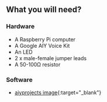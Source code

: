 ## What you will need?

### Hardware
- A Raspberry Pi computer
- A Google AIY Voice Kit
- An LED
- 2 x male-female jumper leads
- A 50-100Ω resistor

### Software
- [aiyprojects image](https://dl.google.com/dl/aiyprojects/voice/aiyprojects-latest.img.xz){:target="_blank"}
